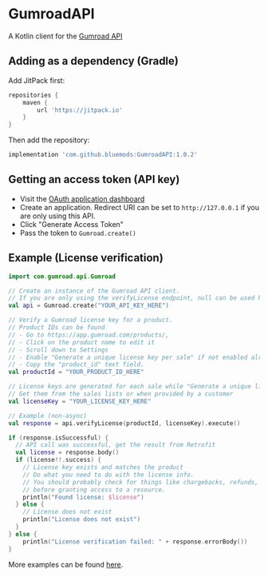 # GumroadAPI
A Kotlin client for the [Gumroad API](https://app.gumroad.com/api)

## Adding as a dependency (Gradle)
Add JitPack first:

```groovy
repositories {
    maven {
        url 'https://jitpack.io'
    }
}
```

Then add the repository:
```groovy
implementation 'com.github.bluemods:GumroadAPI:1.0.2'
```

## Getting an access token (API key)
- Visit the [OAuth application dashboard](https://app.gumroad.com/oauth/applications/)
- Create an application. Redirect URI can be set to `http://127.0.0.1` if you are only using this API.
- Click "Generate Access Token"
- Pass the token to ```Gumroad.create()```

## Example (License verification)

```kotlin
import com.gumroad.api.Gumroad

// Create an instance of the Gumroad API client.
// If you are only using the verifyLicense endpoint, null can be used here
val api = Gumroad.create("YOUR_API_KEY_HERE")

// Verify a Gumroad license key for a product.
// Product IDs can be found
// - Go to https://app.gumroad.com/products/,
// - Click on the product name to edit it
// - Scroll down to Settings
// - Enable "Generate a unique license key per sale" if not enabled already
// - Copy the "product_id" text field.
val productId = "YOUR_PRODUCT_ID_HERE"

// License keys are generated for each sale while "Generate a unique license key per sale" is enabled for a product.
// Get them from the sales lists or when provided by a customer
val licenseKey = "YOUR_LICENSE_KEY_HERE"

// Example (non-async)
val response = api.verifyLicense(productId, licenseKey).execute()

if (response.isSuccessful) {
  // API call was successful, get the result from Retrofit
  val license = response.body()
  if (license!!.success) {
    // License key exists and matches the product
    // Do what you need to do with the license info.
    // You should probably check for things like chargebacks, refunds, etc.
    // before granting access to a resource.
    println("Found license: $license")
  } else {
    // License does not exist
    println("License does not exist")
  }
} else {
    println("License verification failed: " + response.errorBody())
}
```

More examples can be found [here](/examples).
